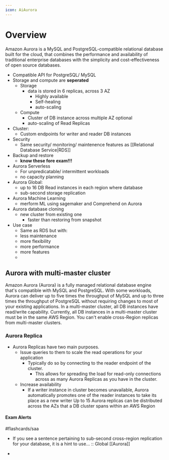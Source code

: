 ```yaml
---
icon: AiAurora
---
```

# Overview
Amazon Aurora is a MySQL and PostgreSQL-compatible relational database built for the cloud, that combines the performance and availability of traditional enterprise databases with the simplicity and cost-effectiveness of open source databases.

- Compatible API for PostgreSQL/ MySQL
- Storage and compute are **seperated** 
	- Storage
		- data is stored in 6 replicas, across 3 AZ
			- Highly available
			- Self-healing
			- auto-scaling
	- Compute
		- Cluster of DB instance across multiple AZ optional
		- auto-scaling of Read Replicas
- Cluster: 
	- Custom endpoints for writer and reader DB instances
- Security
	- Same security/ monitoring/ maintenence features as [[Relational Database Service|RDS]]
- Backup and restore
	- **know these fore exam!!!**
- Aurora Serverless
	- For unpredicatable/ intermittent workloads
	- no capacity planning
- Aurora Global:
	- up to 16 DB Read instances in each region where database 
	- sub-second storage replication
- Aurora Machine Learning
	- merform ML using sagemaker and Comprehend on Aurora
- Aurora database cloning
	- new cluster from existing one
		- faster than restoring from snapshot
- Use case
	- Same as RDS but with: 
	- less maintenance
	- more flexibility
	- more performance
	- more features
	- 


## Aurora with multi-master cluster

Amazon Aurora (Aurora) is a fully managed relational database engine that's compatible with MySQL and PostgreSQL. With some workloads, Aurora can deliver up to five times the throughput of MySQL and up to three times the throughput of PostgreSQL without requiring changes to most of your existing applications. In a multi-master cluster, all DB instances have read/write capability. Currently, all DB instances in a multi-master cluster must be in the same AWS Region. You can't enable cross-Region replicas from multi-master clusters.

### Aurora Replica
- Aurora Replicas have two main purposes.
	- Issue queries to them to scale the read operations for your application
		- Typically do so by connecting to the reader endpoint of the cluster.
			- This allows for spreading the load for read-only connections across as many Aurora Replicas as you have in the cluster.
	- Increase availability
		- If a writer instance in cluster becomes unavailable, Aurora automatically promotes one of the reader instances to take its place as a new writer
Up to 15 Aurora replicas can be distributed across the AZs that a DB cluster spans within an AWS Region
#### Exam Alerts
#flashcards/saa 
- If you see a sentence pertaining to sub-second cross-region replication for your database, it is a hint to use... :: Global [[Aurora]]
<!--SR:!2024-05-23,1,210-->
-  

